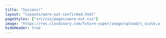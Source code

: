 ```yaml
---
title: "Success!"
layout: "layouts/were-out-confirmed.html"
pageStyles: ["src/css/pages/were-out.css"]
image: "https://res.cloudinary.com/future-super/image/upload/c_scale,w_1200/v1616632236/billboard_1.jpg"
hideHeader: true
---
```

